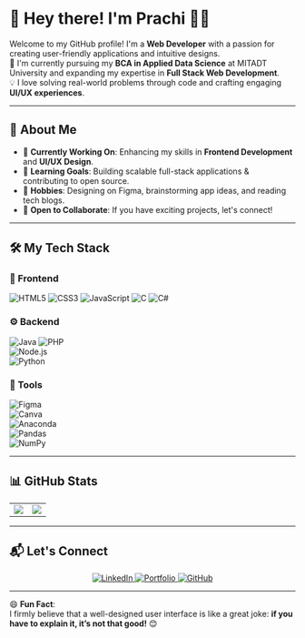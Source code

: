 # 👋 Hey there! I'm Prachi 👩‍💻

Welcome to my GitHub profile! I'm a **Web Developer** with a passion for creating user-friendly applications and intuitive designs.  
🌟 I'm currently pursuing my **BCA in Applied Data Science** at MITADT University and expanding my expertise in **Full Stack Web Development**.  
💡 I love solving real-world problems through code and crafting engaging **UI/UX experiences**.  

---

## 🚀 About Me  
- 🔭 **Currently Working On**: Enhancing my skills in **Frontend Development** and **UI/UX Design**.  
- 🌱 **Learning Goals**: Building scalable full-stack applications & contributing to open source.  
- 🎨 **Hobbies**: Designing on Figma, brainstorming app ideas, and reading tech blogs.  
- 👯 **Open to Collaborate**: If you have exciting projects, let's connect!  

---

## 🛠️ My Tech Stack  
### 🌟 Frontend  
![HTML5](https://img.shields.io/badge/html5-%23E34F26.svg?style=for-the-badge&logo=html5&logoColor=white) 
![CSS3](https://img.shields.io/badge/css3-%231572B6.svg?style=for-the-badge&logo=css3&logoColor=white) 
![JavaScript](https://img.shields.io/badge/javascript-%23323330.svg?style=for-the-badge&logo=javascript&logoColor=%23F7DF1E) 
![C](https://img.shields.io/badge/c-%2300599C.svg?style=for-the-badge&logo=c&logoColor=white) 
![C#](https://img.shields.io/badge/c%23-%23239120.svg?style=for-the-badge&logo=csharp&logoColor=white)

### ⚙️ Backend  
![Java](https://img.shields.io/badge/java-%23ED8B00.svg?style=for-the-badge&logo=openjdk&logoColor=white) 
![PHP](https://img.shields.io/badge/php-%23777BB4.svg?style=for-the-badge&logo=php&logoColor=white)  
![Node.js](https://img.shields.io/badge/Node.js-43853D?style=for-the-badge&logo=node.js&logoColor=white)  
![Python](https://img.shields.io/badge/python-3670A0?style=for-the-badge&logo=python&logoColor=ffdd54)

### 🧰 Tools  
![Figma](https://img.shields.io/badge/figma-%23F24E1E.svg?style=for-the-badge&logo=figma&logoColor=white)  
![Canva](https://img.shields.io/badge/Canva-%2300C4CC.svg?style=for-the-badge&logo=Canva&logoColor=white)  
![Anaconda](https://img.shields.io/badge/Anaconda-%2344A833.svg?style=for-the-badge&logo=anaconda&logoColor=white)  
![Pandas](https://img.shields.io/badge/pandas-%23150458.svg?style=for-the-badge&logo=pandas&logoColor=white)  
![NumPy](https://img.shields.io/badge/numpy-%23013243.svg?style=for-the-badge&logo=numpy&logoColor=white)


---

## 📊 GitHub Stats  
<table>
  <tr>
    <td>
      <img src="https://github-readme-stats.vercel.app/api/top-langs/?username=PrachiKumari04&theme=radical&hide_border=false&include_all_commits=true&count_private=false&layout=compact" />
    </td>
    <td>
      <img src="https://github-readme-streak-stats.herokuapp.com/?user=PrachiKumari04&theme=radical&hide_border=false" />
    </td>
  </tr>
</table>

---

## 📬 Let's Connect  

<p align="center">
  <a href="https://www.linkedin.com/in/prachi-kumari-a56744341/">
    <img src="https://img.shields.io/badge/LinkedIn-%230077B5.svg?style=for-the-badge&logo=linkedin&logoColor=white" alt="LinkedIn" />
  </a>
  <a href="https://kumariprachi.carrd.co/">
    <img src="https://img.shields.io/badge/Portfolio-%23e84545.svg?style=for-the-badge&logo=web&logoColor=white" alt="Portfolio" />
  </a>
  <a href="https://github.com/PrachiKumari04">
    <img src="https://img.shields.io/badge/GitHub-%23181717.svg?style=for-the-badge&logo=github&logoColor=white" alt="GitHub" />
  </a>
</p>

---

😄 **Fun Fact**:  
I firmly believe that a well-designed user interface is like a great joke: **if you have to explain it, it’s not that good!** 😊  
